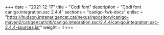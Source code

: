 +++
date        = "2021-12-17"
title       = "Codi font"
description = "Codi font canigo.integration.ssc 2.4.4"
sections    = "canigo-fwk-docs"
enllac		= "https://hudson.intranet.gencat.cat/nexus/repository/canigo-maven2/cat/gencat/ctti/canigo.integration.ssc/2.4.4/canigo.integration.ssc-2.4.4-sources.jar"
weight		= 1
+++
